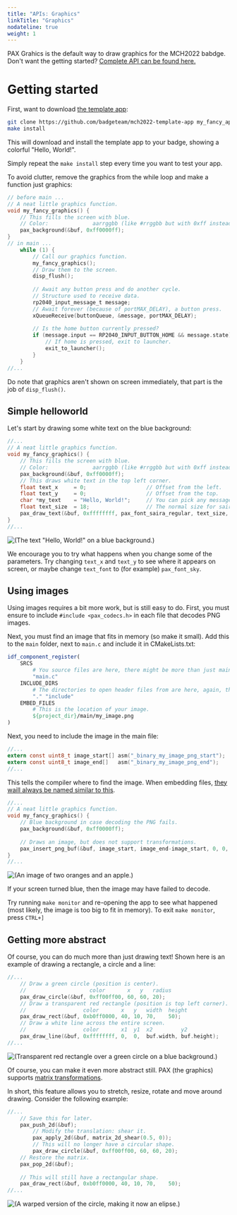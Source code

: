 ```yaml
---
title: "APIs: Graphics"
linkTitle: "Graphics"
nodateline: true
weight: 1
---
```


PAX Grahics is the default way to draw graphics for the MCH2022 babdge.
Don't want the getting started? [Complete API can be found here.](https://github.com/robotman2412/pax-graphics/tree/main/docs#pax-graphics-documentation)


# Getting started
First, want to download [the template app](https://github.com/badgeteam/mch2022-template-app):
```bash
git clone https://github.com/badgeteam/mch2022-template-app my_fancy_app
make install
```
This will download and install the template app to your badge, showing a colorful "Hello, World!".

Simply repeat the `make install` step every time you want to test your app.

To avoid clutter, remove the graphics from the while loop and make a function just graphics:
```c
// before main ...
// A neat little graphics function.
void my_fancy_graphics() {
    // This fills the screen with blue.
    // Color:              aarrggbb (like #rrggbb but with 0xff instead of #).
    pax_background(&buf, 0xff0000ff);
}
// in main ...
    while (1) {
        // Call our graphics function.
        my_fancy_graphics();
        // Draw them to the screen.
        disp_flush();
        
        // Await any button press and do another cycle.
        // Structure used to receive data.
        rp2040_input_message_t message;
        // Await forever (because of portMAX_DELAY), a button press.
        xQueueReceive(buttonQueue, &message, portMAX_DELAY);
        
        // Is the home button currently pressed?
        if (message.input == RP2040_INPUT_BUTTON_HOME && message.state) {
            // If home is pressed, exit to launcher.
            exit_to_launcher();
        }
    }
//...
```
Do note that graphics aren't shown on screen immediately, that part is the job of `disp_flush()`.

## Simple helloworld
Let's start by drawing some white text on the blue background:
```c
//...
// A neat little graphics function.
void my_fancy_graphics() {
    // This fills the screen with blue.
    // Color:              aarrggbb (like #rrggbb but with 0xff instead of #).
    pax_background(&buf, 0xff0000ff);
    // This draws white text in the top left corner.
    float text_x     = 0;                   // Offset from the left.
    float text_y     = 0;                   // Offset from the top.
    char *my_text    = "Hello, World!";     // You can pick any message you'd like.
    float text_size  = 18;                  // The normal size for saira regular.
    pax_draw_text(&buf, 0xffffffff, pax_font_saira_regular, text_size, text_x, text_y, my_text);
}
//...
```
![(The text "Hello, World!" on a blue background.)](pax_helloworld.jpg)

We encourage you to try what happens when you change some of the parameters. Try changing `text_x` and `text_y` to see where it appears on screen, or maybe change `text_font` to (for example) `pax_font_sky`.

## Using images
Using images requires a bit more work, but is still easy to do.
First, you must ensure to include `#include <pax_codecs.h>` in each file that decodes PNG images.

Next, you must find an image that fits in memory (so make it small). Add this to the `main` folder, next to `main.c` and include it in CMakeLists.txt:
```cmake
idf_component_register(
    SRCS
        # You source files are here, there might be more than just main.c
        "main.c"
    INCLUDE_DIRS
        # The directories to open header files from are here, again, there might be more.
        "." "include"
    EMBED_FILES
        # This is the location of your image.
        ${project_dir}/main/my_image.png
)
```

Next, you need to include the image in the main file:
```c
//...
extern const uint8_t image_start[] asm("_binary_my_image_png_start");
extern const uint8_t image_end[]   asm("_binary_my_image_png_end");
//...
```
This tells the compiler where to find the image.
When embedding files, [they waill always be named similar to this](https://docs.espressif.com/projects/esp-idf/en/latest/esp32/api-guides/build-system.html#embedding-binary-data).

```c
//...
// A neat little graphics function.
void my_fancy_graphics() {
    // Blue background in case decoding the PNG fails.
    pax_background(&buf, 0xff0000ff);
    
    // Draws an image, but does not support transformations.
    pax_insert_png_buf(&buf, image_start, image_end-image_start, 0, 0, CODEC_FLAG_OPTIMAL);
}
//...
```
![(An image of two oranges and an apple.)](pax_png_decode.jpg)

If your screen turned blue, then the image may have failed to decode.

Try running `make monitor` and re-opening the app to see what happened (most likely, the image is too big to fit in memory).
To exit `make monitor`, press `CTRL+]`

## Getting more abstract
Of course, you can do much more than just drawing text!
Shown here is an example of drawing a rectangle, a circle and a line:
```c
//...
    // Draw a green circle (position is center).
    //                    color       x   y   radius
    pax_draw_circle(&buf, 0xff00ff00, 60, 60, 20);
    // Draw a transparent red rectangle (position is top left corner).
    //                  color       x   y   width  height
    pax_draw_rect(&buf, 0xb0ff0000, 40, 10, 70,    50);
    // Draw a white line across the entire screen.
    //                  color       x1  y1  x2         y2
    pax_draw_line(&buf, 0xffffffff, 0,  0,  buf.width, buf.height);
//...
```
![(Transparent red rectangle over a green circle on a blue background.)](pax_shapes.jpg)

Of course, you can make it even more abstract still.
PAX (the graphics) supports [matrix transformations](https://github.com/robotman2412/pax-graphics/tree/main/docs#api-reference-matrix-transformations).

In short, this feature allows you to stretch, resize, rotate and move around drawing. Consider the following example:
```c
//...
    // Save this for later.
    pax_push_2d(&buf);
        // Modify the translation: shear it.
        pax_apply_2d(&buf, matrix_2d_shear(0.5, 0));
        // This will no longer have a circular shape.
        pax_draw_circle(&buf, 0xff00ff00, 60, 60, 20);
    // Restore the matrix.
    pax_pop_2d(&buf);
    
    // This will still have a rectangular shape.
    pax_draw_rect(&buf, 0xb0ff0000, 40, 10, 70,    50);
//...
```
![(A warped version of the circle, making it now an elipse.)](pax_transform.jpg)


